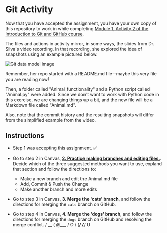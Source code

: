 # Git Activity

Now that you have accepted the assignment, you have your own copy of this repository to work in while completing [Module 1, Activity 2 of the Introduction to Git and GitHub course](https://ufl.instructure.com/courses/495921/pages/git-activity-2-branching-and-merging).


The files and actions in activity mirror, in some ways, the slides from Dr. Silva's video recording. In that recording, she explored the idea of snapshots using an example pictured below.

![Git data model image](images/git_data_model.png)

Remember, her repo started with a README.md file--maybe this very file you are reading now!

Then, a folder called "Animal_functionality" and a Python script called "Animal.py" were added. Since we don't want to work with Python code in this exercise, we are changing things up a bit, and the new file will be a Markdown file called "Animal.md".

Also, note that the commit history and the resulting snapshots will differ from the simplified example from the video.

## Instructions

* Step 1 was accepting this assignment. :white_check_mark:
* Go to step 2 in Canvas, **[2. Practice making branches and editing files.](https://ufl.instructure.com/courses/495921/pages/git-activity-2-branching-and-merging)**. Decide which of the three suggested methods you want to use, expland that section and follow the directions to:

   * Make a new branch and edit the Animal.md file
   * Add, Commit & Push the Change
   * Make another branch and more edits
* Go to step 3 in Canvas, **3. Merge the 'cats' branch**, and follow the directions for merging the `cats` branch on GitHub.
* Go to step 4 in Canvas, **4. Merge the 'dogs' branch**, and follow the directions for merging the `dogs` branch on GitHub and resolving the merge conflict.
  / \__
  (    @\___
  /         O
 /   (_____/
/_____/   U



